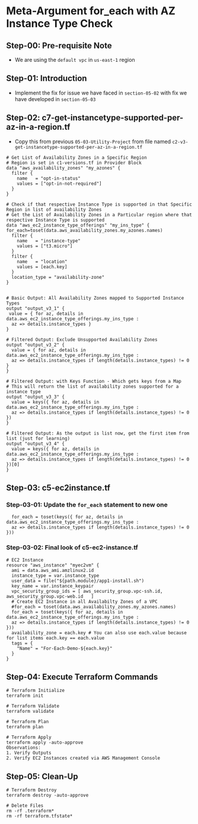 # Meta-Argument for_each with AZ Instance Type Check

## Step-00: Pre-requisite Note

- We are using the `default vpc` in `us-east-1` region

## Step-01: Introduction

- Implement the fix for issue we have faced in `section-05-02` with fix we have developed in `section-05-03`

## Step-02: c7-get-instancetype-supported-per-az-in-a-region.tf

- Copy this from previous `05-03-Utility-Project` from file named `c2-v3-get-instancetype-supported-per-az-in-a-region.tf`

```t
# Get List of Availability Zones in a Specific Region
# Region is set in c1-versions.tf in Provider Block
data "aws_availability_zones" "my_azones" {
  filter {
    name   = "opt-in-status"
    values = ["opt-in-not-required"]
  }
}

# Check if that respective Instance Type is supported in that Specific Region in list of availability Zones
# Get the List of Availability Zones in a Particular region where that respective Instance Type is supported
data "aws_ec2_instance_type_offerings" "my_ins_type" {
for_each=toset(data.aws_availability_zones.my_azones.names)
  filter {
    name   = "instance-type"
    values = ["t3.micro"]
  }
  filter {
    name   = "location"
    values = [each.key]
  }
  location_type = "availability-zone"
}


# Basic Output: All Availability Zones mapped to Supported Instance Types
output "output_v3_1" {
 value = { for az, details in data.aws_ec2_instance_type_offerings.my_ins_type :
  az => details.instance_types }
}

# Filtered Output: Exclude Unsupported Availability Zones
output "output_v3_2" {
  value = { for az, details in data.aws_ec2_instance_type_offerings.my_ins_type :
  az => details.instance_types if length(details.instance_types) != 0 }
}

# Filtered Output: with Keys Function - Which gets keys from a Map
# This will return the list of availability zones supported for a instance type
output "output_v3_3" {
  value = keys({ for az, details in data.aws_ec2_instance_type_offerings.my_ins_type :
  az => details.instance_types if length(details.instance_types) != 0 })
}

# Filtered Output: As the output is list now, get the first item from list (just for learning)
output "output_v3_4" {
  value = keys({ for az, details in data.aws_ec2_instance_type_offerings.my_ins_type :
  az => details.instance_types if length(details.instance_types) != 0 })[0]
}
```

## Step-03: c5-ec2instance.tf

### Step-03-01: Update the `for_each` statement to new one

```t
  for_each = toset(keys({ for az, details in data.aws_ec2_instance_type_offerings.my_ins_type :
  az => details.instance_types if length(details.instance_types) != 0 }))
```

### Step-03-02: Final look of c5-ec2-instance.tf

```t
# EC2 Instance
resource "aws_instance" "myec2vm" {
  ami = data.aws_ami.amzlinux2.id
  instance_type = var.instance_type
  user_data = file("${path.module}/app1-install.sh")
  key_name = var.instance_keypair
  vpc_security_group_ids = [ aws_security_group.vpc-ssh.id, aws_security_group.vpc-web.id   ]
  # Create EC2 Instance in all Availabilty Zones of a VPC
  #for_each = toset(data.aws_availability_zones.my_azones.names)
  for_each = toset(keys({ for az, details in data.aws_ec2_instance_type_offerings.my_ins_type :
  az => details.instance_types if length(details.instance_types) != 0 }))
  availability_zone = each.key # You can also use each.value because for list items each.key == each.value
  tags = {
    "Name" = "For-Each-Demo-${each.key}"
  }
}
```

## Step-04: Execute Terraform Commands

```t
# Terraform Initialize
terraform init

# Terraform Validate
terraform validate

# Terraform Plan
terraform plan

# Terraform Apply
terraform apply -auto-approve
Observations:
1. Verify Outputs
2. Verify EC2 Instances created via AWS Management Console
```

## Step-05: Clean-Up

```t
# Terraform Destroy
terraform destroy -auto-approve

# Delete Files
rm -rf .terraform*
rm -rf terraform.tfstate*
```
